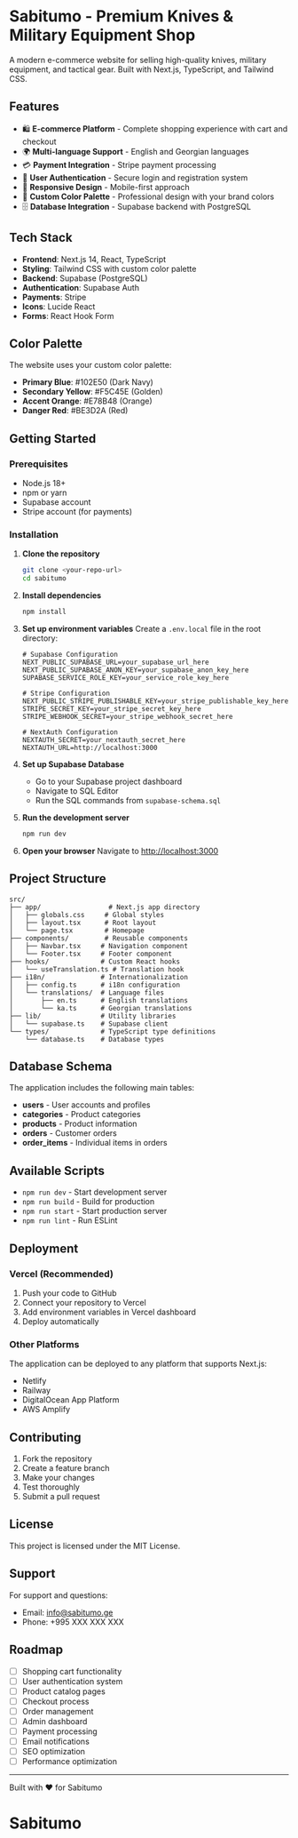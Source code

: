 # Sabitumo - Premium Knives & Military Equipment Shop

A modern e-commerce website for selling high-quality knives, military equipment, and tactical gear. Built with Next.js, TypeScript, and Tailwind CSS.

## Features

- 🛍️ **E-commerce Platform** - Complete shopping experience with cart and checkout
- 🌍 **Multi-language Support** - English and Georgian languages
- 💳 **Payment Integration** - Stripe payment processing
- 🔐 **User Authentication** - Secure login and registration system
- 📱 **Responsive Design** - Mobile-first approach
- 🎨 **Custom Color Palette** - Professional design with your brand colors
- 🗄️ **Database Integration** - Supabase backend with PostgreSQL

## Tech Stack

- **Frontend**: Next.js 14, React, TypeScript
- **Styling**: Tailwind CSS with custom color palette
- **Backend**: Supabase (PostgreSQL)
- **Authentication**: Supabase Auth
- **Payments**: Stripe
- **Icons**: Lucide React
- **Forms**: React Hook Form

## Color Palette

The website uses your custom color palette:

- **Primary Blue**: #102E50 (Dark Navy)
- **Secondary Yellow**: #F5C45E (Golden)
- **Accent Orange**: #E78B48 (Orange)
- **Danger Red**: #BE3D2A (Red)

## Getting Started

### Prerequisites

- Node.js 18+
- npm or yarn
- Supabase account
- Stripe account (for payments)

### Installation

1. **Clone the repository**

   ```bash
   git clone <your-repo-url>
   cd sabitumo
   ```

2. **Install dependencies**

   ```bash
   npm install
   ```

3. **Set up environment variables**
   Create a `.env.local` file in the root directory:

   ```env
   # Supabase Configuration
   NEXT_PUBLIC_SUPABASE_URL=your_supabase_url_here
   NEXT_PUBLIC_SUPABASE_ANON_KEY=your_supabase_anon_key_here
   SUPABASE_SERVICE_ROLE_KEY=your_service_role_key_here

   # Stripe Configuration
   NEXT_PUBLIC_STRIPE_PUBLISHABLE_KEY=your_stripe_publishable_key_here
   STRIPE_SECRET_KEY=your_stripe_secret_key_here
   STRIPE_WEBHOOK_SECRET=your_stripe_webhook_secret_here

   # NextAuth Configuration
   NEXTAUTH_SECRET=your_nextauth_secret_here
   NEXTAUTH_URL=http://localhost:3000
   ```

4. **Set up Supabase Database**

   - Go to your Supabase project dashboard
   - Navigate to SQL Editor
   - Run the SQL commands from `supabase-schema.sql`

5. **Run the development server**

   ```bash
   npm run dev
   ```

6. **Open your browser**
   Navigate to [http://localhost:3000](http://localhost:3000)

## Project Structure

```
src/
├── app/                 # Next.js app directory
│   ├── globals.css     # Global styles
│   ├── layout.tsx      # Root layout
│   └── page.tsx        # Homepage
├── components/         # Reusable components
│   ├── Navbar.tsx     # Navigation component
│   └── Footer.tsx     # Footer component
├── hooks/             # Custom React hooks
│   └── useTranslation.ts # Translation hook
├── i18n/              # Internationalization
│   ├── config.ts      # i18n configuration
│   └── translations/  # Language files
│       ├── en.ts      # English translations
│       └── ka.ts      # Georgian translations
├── lib/               # Utility libraries
│   └── supabase.ts    # Supabase client
└── types/             # TypeScript type definitions
    └── database.ts    # Database types
```

## Database Schema

The application includes the following main tables:

- **users** - User accounts and profiles
- **categories** - Product categories
- **products** - Product information
- **orders** - Customer orders
- **order_items** - Individual items in orders

## Available Scripts

- `npm run dev` - Start development server
- `npm run build` - Build for production
- `npm run start` - Start production server
- `npm run lint` - Run ESLint

## Deployment

### Vercel (Recommended)

1. Push your code to GitHub
2. Connect your repository to Vercel
3. Add environment variables in Vercel dashboard
4. Deploy automatically

### Other Platforms

The application can be deployed to any platform that supports Next.js:

- Netlify
- Railway
- DigitalOcean App Platform
- AWS Amplify

## Contributing

1. Fork the repository
2. Create a feature branch
3. Make your changes
4. Test thoroughly
5. Submit a pull request

## License

This project is licensed under the MIT License.

## Support

For support and questions:

- Email: info@sabitumo.ge
- Phone: +995 XXX XXX XXX

## Roadmap

- [ ] Shopping cart functionality
- [ ] User authentication system
- [ ] Product catalog pages
- [ ] Checkout process
- [ ] Order management
- [ ] Admin dashboard
- [ ] Payment processing
- [ ] Email notifications
- [ ] SEO optimization
- [ ] Performance optimization

---

Built with ❤️ for Sabitumo
# Sabitumo
